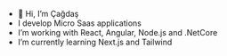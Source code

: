 - 👋 Hi, I’m Çağdaş
- I develop Micro Saas applications
- I’m working with React, Angular, Node.js and .NetCore
- I’m currently learning Next.js and Tailwind

<!---
cgdsrc/cgdsrc is a ✨ special ✨ repository because its `README.md` (this file) appears on your GitHub profile.
You can click the Preview link to take a look at your changes.
--->
